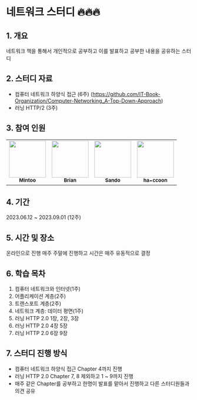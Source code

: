# 네트워크 스터디 🔥🔥🔥

## 1. 개요

네트워크 책을 통해서 개인적으로 공부하고 이를 발표하고 공부한 내용을 공유하는 스터디

## 2. 스터디 자료

- 컴퓨터 네트워크 하양식 접근 (6주)
  (https://github.com/IT-Book-Organization/Computer-Networking_A-Top-Down-Approach)
- 러닝 HTTP/2 (3주)

## 3. 참여 인원

<table>
  <tr>
    <td align="center"><a href="https://github.com/Miintoo"><img src="https://avatars.githubusercontent.com/u/96560613?s=400&u=0c4c19ddddc78442134a66831120d34d87b469ac&v=4" width="100px;" alt=""/><br /><sub><b>Mintoo</b></sub></a><br /></td>
    <td align="center"><a href="https://github.com/BrianDYKim"><img src="https://avatars.githubusercontent.com/u/92079070?v=4" width="100px;" alt=""/><br /><sub><b>Brian </b></sub></a><br /></td>
    <td align="center"><a href="https://github.com/codemoochim"><img src="https://avatars.githubusercontent.com/u/115547535?v=4" width="100px;" alt=""/><br /><sub><b>Sando</b></sub></a><br /></td>      
    <td align="center"><a href="https://github.com/ha-ccoon"><img src="https://avatars.githubusercontent.com/u/86749331?v=4" width="100px;" alt=""/><br /><sub><b>ha-ccoon</b></sub></a><br /></td>      
      
  </tr>
</table>

## 4. 기간

2023.06.12 ~ 2023.09.01 (12주)

## 5. 시간 및 장소

온라인으로 진행 매주 주말에 진행하고 시간은 매주 유동적으로 결정

## 6. 학습 목차

1. 컴퓨터 네트워크와 인터넷(1주)
2. 어플리케이션 계층(2주)
3. 트랜스포트 계층(2주)
4. 네트워크 계층: 데이터 평면(1주)
5. 러닝 HTTP 2.0 1장, 2장, 3장
6. 러닝 HTTP 2.0 4장 5장
7. 러닝 HTTP 2.0 6장 9장

## 7. 스터디 진행 방식

- 컴퓨터 네트워크 하양식 접근 Chapter 4까지 진행
- 러닝 HTTP 2.0 Chapter 7, 8 제외하고 1 ~ 9까지 진행
- 매주 같은 Chapter를 공부하고 한명이 발표를 맡아서 진행하고 다른 스터디원들과 의견 공유
